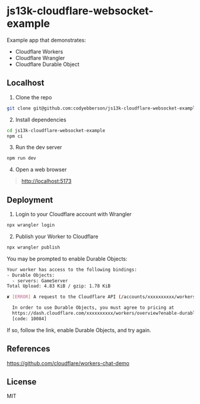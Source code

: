 # js13k-cloudflare-websocket-example

Example app that demonstrates:

- Cloudflare Workers
- Cloudflare Wrangler
- Cloudflare Durable Object

## Localhost

1. Clone the repo

```bash
git clone git@github.com:codyebberson/js13k-cloudflare-websocket-example.git
```

2. Install dependencies

```bash
cd js13k-cloudflare-websocket-example
npm ci
```

3. Run the dev server

```bash
npm run dev
```

4. Open a web browser

> <http://localhost:5173>

## Deployment

1. Login to your Cloudflare account with Wrangler

```bash
npx wrangler login
```

2. Publish your Worker to Cloudflare

```bash
npx wrangler publish
```

You may be prompted to enable Durable Objects:

```bash
Your worker has access to the following bindings:
- Durable Objects:
  - servers: GameServer
Total Upload: 4.83 KiB / gzip: 1.78 KiB

✘ [ERROR] A request to the Cloudflare API (/accounts/xxxxxxxxxx/workers/scripts/js13k-cloudflare-websocket-example) failed.

  In order to use Durable Objects, you must agree to pricing at
  https://dash.cloudflare.com/xxxxxxxxxx/workers/overview?enable-durable-objects
  [code: 10084]
```

If so, follow the link, enable Durable Objects, and try again.

## References

https://github.com/cloudflare/workers-chat-demo

## License

MIT
